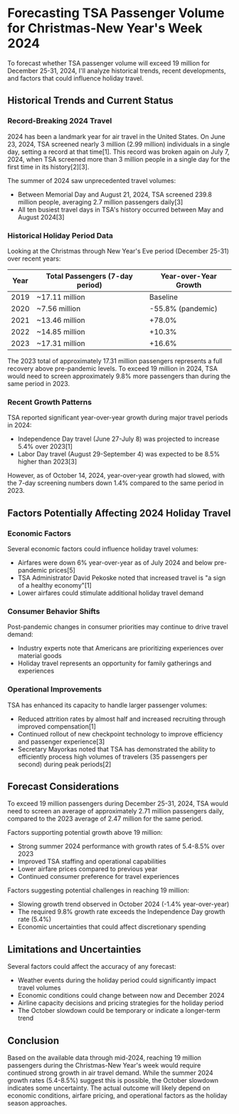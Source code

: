 # Forecasting TSA Passenger Volume for Christmas-New Year's Week 2024

To forecast whether TSA passenger volume will exceed 19 million for December 25-31, 2024, I'll analyze historical trends, recent developments, and factors that could influence holiday travel.

## Historical Trends and Current Status

### Record-Breaking 2024 Travel

2024 has been a landmark year for air travel in the United States. On June 23, 2024, TSA screened nearly 3 million (2.99 million) individuals in a single day, setting a record at that time[1]. This record was broken again on July 7, 2024, when TSA screened more than 3 million people in a single day for the first time in its history[2][3].

The summer of 2024 saw unprecedented travel volumes:
- Between Memorial Day and August 21, 2024, TSA screened 239.8 million people, averaging 2.7 million passengers daily[3]
- All ten busiest travel days in TSA's history occurred between May and August 2024[3]

### Historical Holiday Period Data

Looking at the Christmas through New Year's Eve period (December 25-31) over recent years:

| Year | Total Passengers (7-day period) | Year-over-Year Growth |
|------|--------------------------------|----------------------|
| 2019 | ~17.11 million                 | Baseline             |
| 2020 | ~7.56 million                  | -55.8% (pandemic)    |
| 2021 | ~13.46 million                 | +78.0%               |
| 2022 | ~14.85 million                 | +10.3%               |
| 2023 | ~17.31 million                 | +16.6%               |

The 2023 total of approximately 17.31 million passengers represents a full recovery above pre-pandemic levels. To exceed 19 million in 2024, TSA would need to screen approximately 9.8% more passengers than during the same period in 2023.

### Recent Growth Patterns

TSA reported significant year-over-year growth during major travel periods in 2024:
- Independence Day travel (June 27-July 8) was projected to increase 5.4% over 2023[1]
- Labor Day travel (August 29-September 4) was expected to be 8.5% higher than 2023[3]

However, as of October 14, 2024, year-over-year growth had slowed, with the 7-day screening numbers down 1.4% compared to the same period in 2023.

## Factors Potentially Affecting 2024 Holiday Travel

### Economic Factors

Several economic factors could influence holiday travel volumes:
- Airfares were down 6% year-over-year as of July 2024 and below pre-pandemic prices[5]
- TSA Administrator David Pekoske noted that increased travel is "a sign of a healthy economy"[1]
- Lower airfares could stimulate additional holiday travel demand

### Consumer Behavior Shifts

Post-pandemic changes in consumer priorities may continue to drive travel demand:
- Industry experts note that Americans are prioritizing experiences over material goods
- Holiday travel represents an opportunity for family gatherings and experiences

### Operational Improvements

TSA has enhanced its capacity to handle larger passenger volumes:
- Reduced attrition rates by almost half and increased recruiting through improved compensation[1]
- Continued rollout of new checkpoint technology to improve efficiency and passenger experience[3]
- Secretary Mayorkas noted that TSA has demonstrated the ability to efficiently process high volumes of travelers (35 passengers per second) during peak periods[2]

## Forecast Considerations

To exceed 19 million passengers during December 25-31, 2024, TSA would need to screen an average of approximately 2.71 million passengers daily, compared to the 2023 average of 2.47 million for the same period.

Factors supporting potential growth above 19 million:
- Strong summer 2024 performance with growth rates of 5.4-8.5% over 2023
- Improved TSA staffing and operational capabilities
- Lower airfare prices compared to previous year
- Continued consumer preference for travel experiences

Factors suggesting potential challenges in reaching 19 million:
- Slowing growth trend observed in October 2024 (-1.4% year-over-year)
- The required 9.8% growth rate exceeds the Independence Day growth rate (5.4%)
- Economic uncertainties that could affect discretionary spending

## Limitations and Uncertainties

Several factors could affect the accuracy of any forecast:
- Weather events during the holiday period could significantly impact travel volumes
- Economic conditions could change between now and December 2024
- Airline capacity decisions and pricing strategies for the holiday period
- The October slowdown could be temporary or indicate a longer-term trend

## Conclusion

Based on the available data through mid-2024, reaching 19 million passengers during the Christmas-New Year's week would require continued strong growth in air travel demand. While the summer 2024 growth rates (5.4-8.5%) suggest this is possible, the October slowdown indicates some uncertainty. The actual outcome will likely depend on economic conditions, airfare pricing, and operational factors as the holiday season approaches.